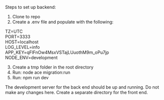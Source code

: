 Steps to set up backend:

1. Clone to repo
2. Create a .env file and populate with the following:

TZ=UTC<br/>
PORT=3333<br/>
HOST=localhost<br/>
LOG_LEVEL=info<br/>
APP_KEY=qFlFnOw4MsxVSTajLUuothM9m_oPu7jp<br/>
NODE_ENV=development

3. Create a tmp folder in the root directory
4. Run: node ace migration:run
5. Run: npm run dev

The development server for the back end should be up and running. Do not make any changes here. Create a separate directory for the front end.
